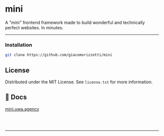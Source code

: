 


# mini

A "mini" frontend framework made to build wonderful and technically perfect websites. In minutes.

---

### Installation

```sh
git clone https://github.com/giacomorizzotti/mini
```

<!-- LICENSE -->
## License

Distributed under the MIT License. See `license.txt` for more information.

<!-- DOCUMENTATION -->
## 🧻 Docs

[mini.uwa.agency](https://mini.uwa.agency)


<br/><br/>

---


